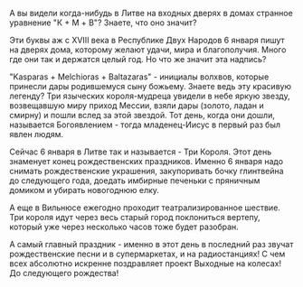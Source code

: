 А вы видели когда-нибудь в Литве на входных дверях в домах странное уравнение "К + М + B"? Знаете, что оно значит?

Эти буквы аж с XVIII века в Республике Двух Народов 6 января пишут на дверях дома, которому желают удачи, мира и благополучия. Много где они так и держатся целый год. Но что же значит эта надпись?

"Kasparas + Melchioras + Baltazaras" - инициалы волхвов, которые принесли дары родившемуся сыну божьему. Знаете ведь эту красивую легенду? Три языческих короля-мудреца увидели в небе яркую звезду, возвещавшую миру приход Мессии, взяли дары (золото, ладан и смирну) и пошли вслед за этой звездой. Тот день, когда они дошли, называется Богоявлением - тогда младенец-Иисус в первый раз был явлен людям.

Сейчас 6 января в Литве так и называется - Три Короля. Этот день знаменует конец рождественских праздников. Именно 6  января надо снимать рождественские украшения, закупоривать бочку глинтвейна  до следующего года, доедать имбирные печеньки с пряничным домиком и убирать новогоднюю елку.

А еще в Вильнюсе ежегодно проходит театрализированное шествие. Три короля идут через весь старый город поклониться вертепу, который уже через несколько часов тоже будет разобран.

А самый главный праздник - именно в этот день в последний раз звучат рождественские песни и в супермаркетах, и на радиостанциях! С чем всех абсолютно искренне поздравляет проект Выходные на колесах! До следующего рождества!

